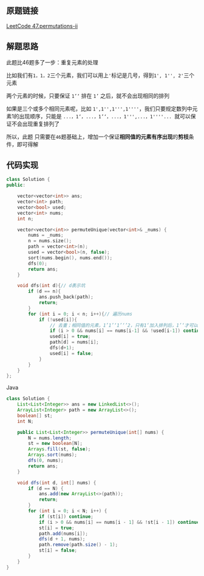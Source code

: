 ## 原题链接

[LeetCode 47.permutations-ii](https://leetcode-cn.com/problems/permutations-ii/)

## 解题思路

此题比46题多了一步：重复元素的处理

比如我们有`1，1，2`三个元素，我们可以用上`'`标记是几号，得到`1', 1'', 2'`三个元素

两个元素的时候，只要保证 `1’‘` 排在 `1’` 之后，就不会出现相同的排列

如果是三个或多个相同元素呢，比如 `1',1'',1''',1''''`，我们只要规定数列中元素1的出现顺序，只能是 `...，1‘，...，1’‘，...，1''',...，1''''... `就可以保证不会出现重复排列了

所以，此题 只需要在`46`题基础上，增加一个保证**相同值的元素有序出现**的**剪枝**条件，即可得解

## 代码实现

```cpp
class Solution {
public:

    vector<vector<int>> ans;
    vector<int> path;
    vector<bool> used;
    vector<int> nums;
    int n;

    vector<vector<int>> permuteUnique(vector<int>& _nums) {
        nums = _nums;
        n = nums.size();
        path = vector<int>(n);
        used = vector<bool>(n, false);
        sort(nums.begin(), nums.end());
        dfs(0);
        return ans;
    }

    void dfs(int d){// d表示坑
        if (d == n){
            ans.push_back(path);
            return;
        }
        for (int i = 0; i < n; i++){// 遍历nums
            if (!used[i]){
                // 去重；相同值的元素，1’1’‘1’‘’2，只有1‘加入排列后，1’‘才可以加入排列
                if (i > 0 && nums[i] == nums[i-1] && !used[i-1]) continue;
                used[i] = true;
                path[d] = nums[i];
                dfs(d+1);
                used[i] = false;
            }
        }
    }
};
```

Java

```java
class Solution {
    List<List<Integer>> ans = new LinkedList<>();
    ArrayList<Integer> path = new ArrayList<>();
    boolean[] st;
    int N;

    public List<List<Integer>> permuteUnique(int[] nums) {
        N = nums.length;
        st = new boolean[N];
        Arrays.fill(st, false);
        Arrays.sort(nums);
        dfs(0, nums);
        return ans;
    }

    void dfs(int d, int[] nums) {
        if (d == N) {
            ans.add(new ArrayList<>(path));
            return;
        }
        for (int i = 0; i < N; i++) {
            if (st[i]) continue;
            if (i > 0 && nums[i] == nums[i - 1] && !st[i - 1]) continue;
            st[i] = true;
            path.add(nums[i]);
            dfs(d + 1, nums);
            path.remove(path.size() - 1);
            st[i] = false;
        }
    }
}
```
